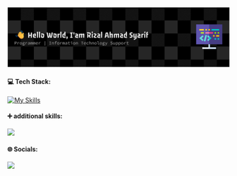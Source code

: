 

<!--
**rizalahmadsyariff/rizalahmadsyariff** is a ✨ _special_ ✨ repository because its `README.md` (this file) appears on your GitHub profile.

Here are some ideas to get you started:

🔭 I’m currently working on freelance on statistic office
🌱 I’m currently learning Laravel,Javascript
- 👯 I’m looking to collaborate on ...
- 🤔 I’m looking for help with ...
- 💬 Ask me about ...
- 📫 How to reach me: ...
- 😄 Pronouns: ...
- ⚡ Fun fact: ...
-->

![Rizal Ahmad Syarif](img/bner.png)

#### 💻 Tech Stack: 
[![My Skills](https://skillicons.dev/icons?i=html,css,js,php,laravel,nodejs,react,mongo)](https://skillicons.dev)

#### ➕ additional skills:
<img src="https://img.shields.io/badge/Microsoft_Office-D83B01?style=for-the-badge&logo=microsoft-office&logoColor=white" />

#### 🌐 Socials:
<img src="https://img.shields.io/badge/Instagram-E4405F?style=for-the-badge&logo=instagram&logoColor=white" />
 
